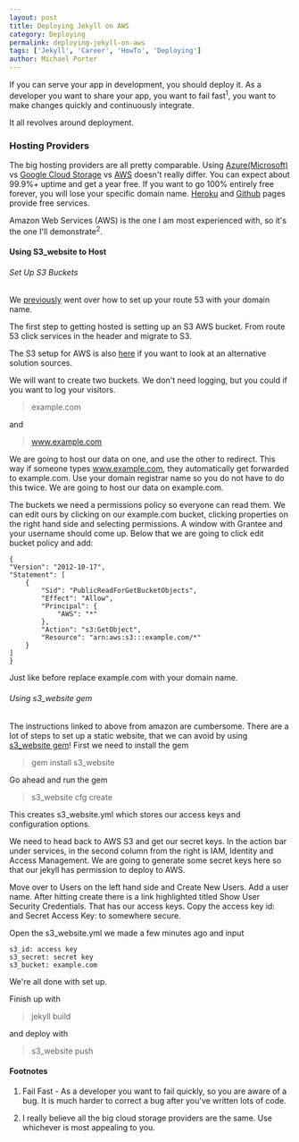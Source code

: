 ```yaml
---
layout: post
title: Deploying Jekyll on AWS
category: Deploying
permalink: deploying-jekyll-on-aws
tags: ['Jekyll', 'Career', 'HowTo', 'Deploying']
author: Michael Porter
---
```


If you can serve your app in development, you should deploy it. As a developer you want to share your app, you want to fail fast<sup>1</sup>, you want to make changes quickly and continuously integrate.

It all revolves around deployment.

<!-- more -->

### Hosting Providers

The big hosting providers are all pretty comparable. Using [Azure(Microsoft)](https://azure.microsoft.com/en-us/services/app-service/web/) vs [Google Cloud Storage](https://cloud.google.com/products/) vs [AWS](https://aws.amazon.com/) doesn't really differ. You can expect about 99.9%+ uptime and get a year free. If you want to go 100% entirely free forever, you will lose your specific domain name. [Heroku](https://www.heroku.com/) and [Github](https://pages.github.com/) pages provide free services.

Amazon Web Services (AWS) is the one I am most experienced with, so it's the one I'll demonstrate<sup>2</sup>.

#### Using S3_website to Host

###### Set Up S3 Buckets

We [previously](https://www.mikeporter.tech/choosing-a-domain-name) went over how to set up your route 53 with your domain name.

The first step to getting hosted is setting up an S3 AWS bucket. From route 53 click services in the header and migrate to S3.

The S3 setup for AWS is also [here](http://docs.aws.amazon.com/AmazonS3/latest/dev/website-hosting-custom-domain-walkthrough.html) if you want to look at an alternative solution sources.

We will want to create two buckets. We don't need logging, but you could if you want to log your visitors.

> example.com

and

> www.example.com

We are going to host our data on one, and use the other to redirect. This way if someone types www.example.com, they automatically get forwarded to example.com. Use your domain registrar name so you do not have to do this twice. We are going to host our data on example.com.

The buckets we need a permissions policy so everyone can read them. We can edit ours by clicking on our example.com bucket, clicking properties on the right hand side and selecting permissions. A window with Grantee and your username should come up. Below that we are going to click edit bucket policy and add:

	{
	"Version": "2012-10-17",
	"Statement": [
		{
			"Sid": "PublicReadForGetBucketObjects",
			"Effect": "Allow",
			"Principal": {
				"AWS": "*"
			},
			"Action": "s3:GetObject",
			"Resource": "arn:aws:s3:::example.com/*"
		}
	]
	}

Just like before replace example.com with your domain name.

###### Using s3_website gem

The instructions linked to above from amazon are cumbersome. There are a lot of steps to set up a static website, that we can avoid by using [s3_website gem](https://github.com/laurilehmijoki/s3_website)! First we need to install the gem

> gem install s3_website

Go ahead and run the gem

> s3_website cfg create

This creates s3_website.yml which stores our access keys and configuration options.

We need to head back to AWS S3 and get our secret keys. In the action bar under services, in the second column from the right is IAM, Identity and Access Management. We are going to generate some secret keys here so that our jekyll has permission to deploy to AWS.

Move over to Users on the left hand side and Create New Users. Add a user name. After hitting create there is a link highlighted titled Show User Security Credentials. That has our access keys. Copy the access key id: and Secret Access Key: to somewhere secure.

Open the s3_website.yml we made a few minutes ago and input

	s3_id: access key
	s3_secret: secret key
	s3_bucket: example.com

We're all done with set up.

Finish up with

> jekyll build

and deploy with

> s3_website push


#### Footnotes

1. Fail Fast - As a developer you want to fail quickly, so you are aware of a bug. It is much harder to correct a bug after you've written lots of code.

2. I really believe all the big cloud storage providers are the same. Use whichever is most appealing to you.
